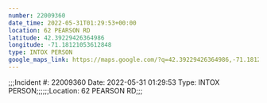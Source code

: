 ```yaml
---
number: 22009360
date_time: 2022-05-31T01:29:53+00:00
location: 62 PEARSON RD
latitude: 42.39229426364986
longitude: -71.18121053612848
type: INTOX PERSON
google_maps_link: https://maps.google.com/?q=42.39229426364986,-71.18121053612848
---
```


;;;Incident #: 22009360  Date: 2022-05-31 01:29:53   Type: INTOX PERSON;;;;;;Location: 62 PEARSON RD;;;
